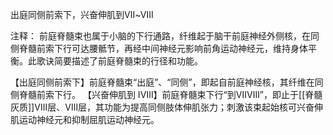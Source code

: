 出庭同侧前索下，兴奋伸肌到Ⅶ~Ⅷ

注释：
前庭脊髓束也属于小脑的下行通路，纤维起于脑干前庭神经外侧核，在同侧脊髓前索下行可达腰骶节，再经中间神经元影响前角运动神经元，维持身体平衡。此歌诀简要描述了前庭脊髓束的行径和功能。

【出庭同侧前索下】前庭脊髓束“出庭”、“同侧”，即起自前庭神经核，其纤维在同侧脊髓前索下行。
【兴奋伸肌到 IⅧ】前庭脊髓束下行“到ⅦⅧ”，即止于[[脊髓灰质]]Ⅷ层、Ⅷ层，其功能为提高同侧肢体伸肌张力；刺激该束起始核可兴奋伸肌运动神经元和抑制屈肌运动神经元。